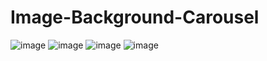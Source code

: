 # Image-Background-Carousel
![image](https://user-images.githubusercontent.com/46299529/128073582-cf78c765-7994-4cb5-b2fb-f3bd0a6ba0ae.png)
![image](https://user-images.githubusercontent.com/46299529/128073600-dcdbca5c-da69-4928-9c3f-405b61bcdec2.png)
![image](https://user-images.githubusercontent.com/46299529/128073644-a26044e9-a717-4bdc-9a38-79e4524ba32e.png)
![image](https://user-images.githubusercontent.com/46299529/128073628-46f03502-22be-4740-836e-f39357dd0db9.png)
